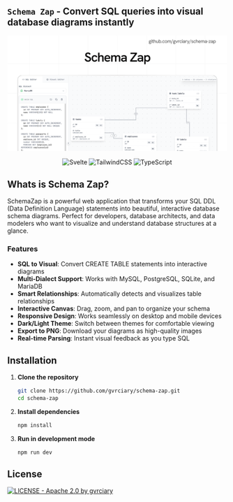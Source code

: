## `Schema Zap` - Convert SQL queries into visual database diagrams instantly

<div align="center">
<img src="static/og-image.png" width="650px">

![Svelte](https://img.shields.io/badge/Svelte-111111?style=for-the-badge&logo=svelte&logoColor=FF3E00)
![TailwindCSS](https://img.shields.io/badge/TailwindCSS-111111?style=for-the-badge&logo=tailwindcss&logoColor=38BDF8)
![TypeScript](https://img.shields.io/badge/TypeScript-111111?style=for-the-badge&logo=typescript&logoColor=3178C6)

</div>

## Whats is Schema Zap?

SchemaZap is a powerful web application that transforms your SQL DDL (Data Definition Language) statements into beautiful, interactive database schema diagrams. Perfect for developers, database architects, and data modelers who want to visualize and understand database structures at a glance.

### Features

- **SQL to Visual**: Convert CREATE TABLE statements into interactive diagrams
- **Multi-Dialect Support**: Works with MySQL, PostgreSQL, SQLite, and MariaDB
- **Smart Relationships**: Automatically detects and visualizes table relationships
- **Interactive Canvas**: Drag, zoom, and pan to organize your schema
- **Responsive Design**: Works seamlessly on desktop and mobile devices
- **Dark/Light Theme**: Switch between themes for comfortable viewing
- **Export to PNG**: Download your diagrams as high-quality images
- **Real-time Parsing**: Instant visual feedback as you type SQL

## Installation

1. **Clone the repository**
   ```bash
   git clone https://github.com/gvrciary/schema-zap.git
   cd schema-zap
   ```

2. **Install dependencies**
   ```bash
   npm install
   ```

3. **Run in development mode**
    ```bash
    npm run dev
    ```

## License

[![LICENSE - Apache 2.0 by gvrciary](https://img.shields.io/badge/LICENSE-Apache%202.0-111111?style=for-the-badge&labelColor=111111&logo=open-source-initiative&logoColor=white)](LICENSE)
